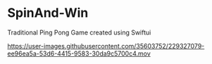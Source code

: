 # SpinAnd-Win


Traditional Ping Pong Game created using Swiftui 

https://user-images.githubusercontent.com/35603752/229327079-ee96ea5a-53d6-4415-9583-30da9c5700c4.mov

